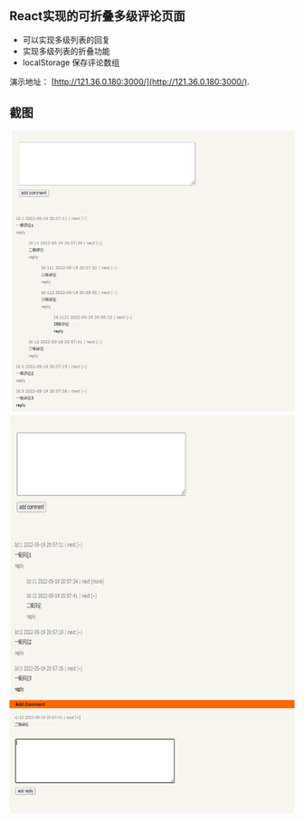 ## React实现的可折叠多级评论页面

- 可以实现多级列表的回复
- 实现多级列表的折叠功能
- localStorage 保存评论数组


演示地址： [http://121.36.0.180:3000/](http://121.36.0.180:3000/).

## 截图

<img src="https://github.com/dake277/comment_reply/blob/master/images/2022-05-19%20210420.png" alt="image" width="550" height="500" />
<img src="https://github.com/dake277/comment_reply/blob/master/images/2022-05-19%20210554.png" alt="image" width="550" height="500" />
<img src="https://github.com/dake277/comment_reply/blob/master/images/2022-05-19%20210650.png" alt="image" width="550" height="200" />


